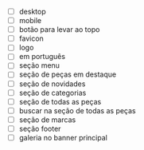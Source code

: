 


- [ ] desktop
- [ ] mobile
- [ ] botão para levar ao topo
- [ ] favicon
- [ ] logo
- [ ] em português
- [ ] seção menu
- [ ] seção de peças em destaque
- [ ] seção de novidades
- [ ] seção de categorias
- [ ] seção de todas as peças
- [ ] buscar na seção de todas as peças
- [ ] seção de marcas
- [ ] seção footer
- [ ] galeria no banner principal